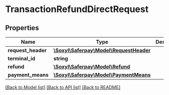 # TransactionRefundDirectRequest

## Properties
Name | Type | Description | Notes
------------ | ------------- | ------------- | -------------
**request_header** | [**\Soxyl\Saferpay\Model\RequestHeader**](RequestHeader.md) |  | 
**terminal_id** | **string** |  | 
**refund** | [**\Soxyl\Saferpay\Model\Refund**](Refund.md) |  | 
**payment_means** | [**\Soxyl\Saferpay\Model\PaymentMeans**](PaymentMeans.md) |  | 

[[Back to Model list]](../README.md#documentation-for-models) [[Back to API list]](../README.md#documentation-for-api-endpoints) [[Back to README]](../README.md)


